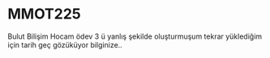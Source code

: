 # MMOT225
Bulut Bilişim
Hocam ödev 3 ü yanlış şekilde oluşturmuşum tekrar yüklediğim için tarih geç gözüküyor bilginize..
